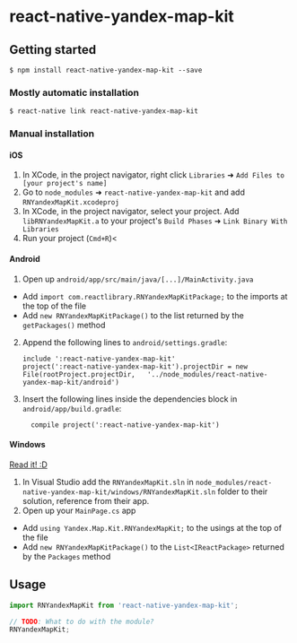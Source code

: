 
# react-native-yandex-map-kit

## Getting started

`$ npm install react-native-yandex-map-kit --save`

### Mostly automatic installation

`$ react-native link react-native-yandex-map-kit`

### Manual installation


#### iOS

1. In XCode, in the project navigator, right click `Libraries` ➜ `Add Files to [your project's name]`
2. Go to `node_modules` ➜ `react-native-yandex-map-kit` and add `RNYandexMapKit.xcodeproj`
3. In XCode, in the project navigator, select your project. Add `libRNYandexMapKit.a` to your project's `Build Phases` ➜ `Link Binary With Libraries`
4. Run your project (`Cmd+R`)<

#### Android

1. Open up `android/app/src/main/java/[...]/MainActivity.java`
  - Add `import com.reactlibrary.RNYandexMapKitPackage;` to the imports at the top of the file
  - Add `new RNYandexMapKitPackage()` to the list returned by the `getPackages()` method
2. Append the following lines to `android/settings.gradle`:
  	```
  	include ':react-native-yandex-map-kit'
  	project(':react-native-yandex-map-kit').projectDir = new File(rootProject.projectDir, 	'../node_modules/react-native-yandex-map-kit/android')
  	```
3. Insert the following lines inside the dependencies block in `android/app/build.gradle`:
  	```
      compile project(':react-native-yandex-map-kit')
  	```

#### Windows
[Read it! :D](https://github.com/ReactWindows/react-native)

1. In Visual Studio add the `RNYandexMapKit.sln` in `node_modules/react-native-yandex-map-kit/windows/RNYandexMapKit.sln` folder to their solution, reference from their app.
2. Open up your `MainPage.cs` app
  - Add `using Yandex.Map.Kit.RNYandexMapKit;` to the usings at the top of the file
  - Add `new RNYandexMapKitPackage()` to the `List<IReactPackage>` returned by the `Packages` method


## Usage
```javascript
import RNYandexMapKit from 'react-native-yandex-map-kit';

// TODO: What to do with the module?
RNYandexMapKit;
```
  